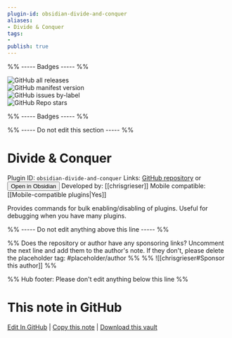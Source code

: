 ```yaml
---
plugin-id: obsidian-divide-and-conquer
aliases:
- Divide & Conquer
tags: 
- 
publish: true
---
```


%% ----- Badges ----- %%

![GitHub all releases](https://img.shields.io/github/downloads/chrisgrieser/obsidian-divide-and-conquer/total?color=573E7A&logo=github&style=for-the-badge)   
![GitHub manifest version](https://img.shields.io/github/manifest-json/v/chrisgrieser/obsidian-divide-and-conquer?color=573E7A&logo=github&style=for-the-badge)   
![GitHub issues by-label](https://img.shields.io/github/issues/chrisgrieser/obsidian-divide-and-conquer/help%20wanted?color=573E7A&logo=github&style=for-the-badge)   
![GitHub Repo stars](https://img.shields.io/github/stars/chrisgrieser/obsidian-divide-and-conquer?color=573E7A&logo=github&style=for-the-badge)

%% ----- Badges ----- %%

%% ----- Do not edit this section ----- %%

# Divide & Conquer

Plugin ID: `obsidian-divide-and-conquer`
Links: [GitHub repository](https://github.com/chrisgrieser/obsidian-divide-and-conquer) or [<button id=HH>Open in Obsidian</button>](obsidian://goto-plugin?id=obsidian-divide-and-conquer)
Developed by: [[chrisgrieser]]
Mobile compatible: [[Mobile-compatible plugins|Yes]]

Provides commands for bulk enabling/disabling of plugins. Useful for debugging when you have many plugins.

%% ----- Do not edit anything above this line ----- %% 

%% Does the repository or author have any sponsoring links? Uncomment the next line and add them to the author's note. If they don't, please delete the placeholder tag: #placeholder/author %%
%% ![[chrisgrieser#Sponsor this author]] %%

%% Hub footer: Please don't edit anything below this line %%

# This note in GitHub

<span class="git-footer">[Edit In GitHub](https://github.dev/obsidian-community/obsidian-hub/blob/main/02%20-%20Community%20Expansions/02.05%20All%20Community%20Expansions/Plugins/obsidian-divide-and-conquer.md "git-hub-edit-note") | [Copy this note](https://raw.githubusercontent.com/obsidian-community/obsidian-hub/main/02%20-%20Community%20Expansions/02.05%20All%20Community%20Expansions/Plugins/obsidian-divide-and-conquer.md "git-hub-copy-note") | [Download this vault](https://github.com/obsidian-community/obsidian-hub/archive/refs/heads/main.zip "git-hub-download-vault") </span>
